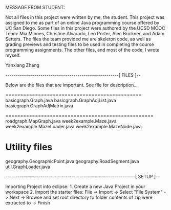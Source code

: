 MESSAGE FROM STUDENT:

Not all files in this project were written by me, the student. This project was assigned to me as part of an online Java programming course offered by UC San Diego. 
Some files in this project were authored by the UCSD MOOC Team: Mia Minnes, Christine Alvarado, Leo Porter, Alec Brickner, and Adam Setters. The files the team provided me are skeleton code, as well as grading previews and testing files to be used in completing the course programming assignments. 
The other files, and most of the code, I wrote myself.

Yanxiang Zhang

-------------------------------------------------------[ FILES ]--

Below are the files that are important. See file for description...

==============================================
basicgraph.Graph.java
basicgraph.GraphAdjList.java
basicgraph.GraphAdjMatrix.java

==================================================
roadgraph.MapGraph.java
week2example.Maze.java
week2example.MazeLoader.java
week2example.MazeNode.java

Utility files
=============
geography.GeographicPoint.java
geography.RoadSegment.java
util.GraphLoader.java

---------------------------------------------------------------[ SETUP ]-- 

Importing Project into eclipse:
	1. Create a new Java Project in your workspace
	2. Import the starter files:
	  File -> Import -> Select "File System" -> Next -> Browse and set 
	  root directory to folder contents of zip were extracted to -> Finish
